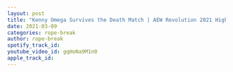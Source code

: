 ```yaml
---
layout: post
title: "Kenny Omega Survives the Death Match | AEW Revolution 2021 Highlights| Christian Cage is ALL ELITE"
date: 2021-03-09
categories: rope-break
author: rope-break
spotify_track_id: 
youtube_video_id: gqHoNa9M1n0
apple_track_id: 
---
```

